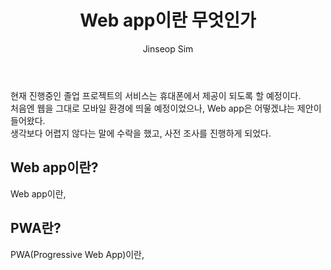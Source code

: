 ﻿---
layout: post
title: "Web app이란 무엇인가"
categories: GraduationProject
tags: [theory]
author:
  - Jinseop Sim
toc: true
---
현재 진행중인 졸업 프로젝트의 서비스는 휴대폰에서 제공이 되도록 할 예정이다.  
처음엔 웹을 그대로 모바일 환경에 띄울 예정이었으나, Web app은 어떻겠냐는 제안이 들어왔다.  
생각보다 어렵지 않다는 말에 수락을 했고, 사전 조사를 진행하게 되었다.  

## Web app이란?
Web app이란,  

## PWA란?
PWA(Progressive Web App)이란,  